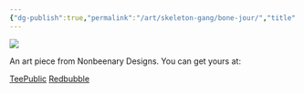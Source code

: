 ```yaml
---
{"dg-publish":true,"permalink":"/art/skeleton-gang/bone-jour/","title":"Bone Jour","tags":["Art","Skulls","Skellies"]}
---
```



![](https://baserow-media.ams3.digitaloceanspaces.com/user_files/Ms9WlcJC8eIkPKOSyAzPIK9RihcSkdsT_3d2a5f6458a161f7ea38f9861b18c3350c263070187d81fa092c484704081bb8.jpg)

An art piece from Nonbeenary Designs. You can get yours at:

[TeePublic](https://www.teepublic.com/t-shirt/45868641-bone-jour-skull?store_id=258912)
[Redbubble](https://www.redbubble.com/shop/ap/146821830?ref=studio-promote)
